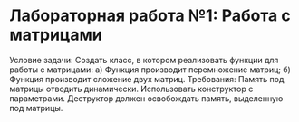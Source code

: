 # Лабораторная работа №1: Работа с матрицами
Условие задачи:
Создать класс, в котором реализовать функции для работы с матрицами:
а) Функция производит перемножение матриц;
б) Функция производит сложение двух матриц.
Требования:
Память под матрицы отводить динамически.
Использовать конструктор с параметрами.
Деструктор должен освобождать память, выделенную под матрицы.
